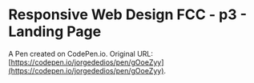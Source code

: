 # Responsive Web Design FCC - p3 - Landing Page

A Pen created on CodePen.io. Original URL: [https://codepen.io/jorgededios/pen/gOoeZyy](https://codepen.io/jorgededios/pen/gOoeZyy).

